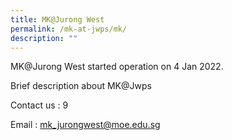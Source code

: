 ```yaml
---
title: MK@Jurong West
permalink: /mk-at-jwps/mk/
description: ""
---
```

MK@Jurong West started operation on 4 Jan 2022.

Brief description about MK@Jwps


Contact us : 9

Email : mk_jurongwest@moe.edu.sg